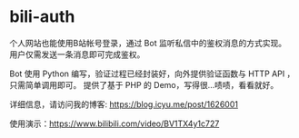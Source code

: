 # bili-auth

个人网站也能使用B站帐号登录，通过 Bot 监听私信中的鉴权消息的方式实现。
用户仅需发送一条消息即可完成鉴权。

Bot 使用 Python 编写，验证过程已经封装好，向外提供验证函数与 HTTP API ，只需简单调用即可。
提供了基于 PHP 的 Demo，写得很...啧啧，看看就好。

详细信息，请访问我的博客: <https://blog.icyu.me/post/1626001>

使用演示：<https://www.bilibili.com/video/BV1TX4y1c727>
